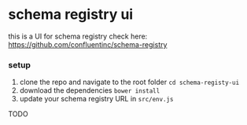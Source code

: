 # schema registry ui
this is a UI for schema registry check here: https://github.com/confluentinc/schema-registry

### setup 
1. clone the repo and navigate to the root folder `cd schema-registy-ui`
2. download the dependencies `bower install`
3. update your schema registry URL in `src/env.js`

TODO 
